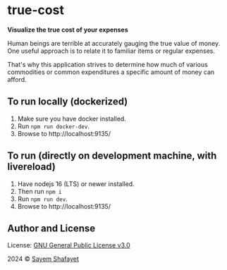 # true-cost

**Visualize the true cost of your expenses**

Human beings are terrible at accurately gauging the true value of money. One
useful approach is to relate it to familiar items or regular expenses.

That's why this application strives to determine how much of various commodities
or common expenditures a specific amount of money can afford.

## To run locally (dockerized)

1. Make sure you have docker installed.
2. Run `npm run docker-dev`.
3. Browse to http://localhost:9135/

## To run (directly on development machine, with livereload)

1. Have nodejs 16 (LTS) or newer installed.
2. Then run `npm i`
3. Run `npm run dev`.
4. Browse to http://localhost:9135/

## Author and License

License: [GNU General Public License v3.0](LICENSE)

2024 © [Sayem Shafayet](https://ishafayet.me)
